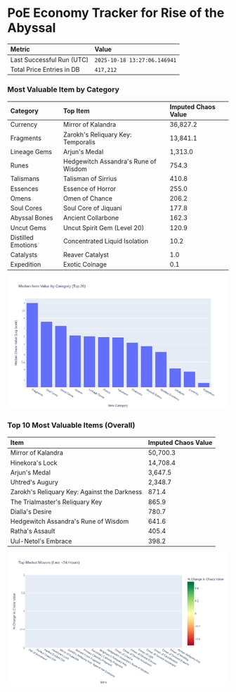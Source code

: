 # PoE Economy Tracker for Rise of the Abyssal

<!-- START_MAINTENANCE -->
| Metric | Value |
|:---|:---|
| Last Successful Run (UTC) | `2025-10-18 13:27:06.146941` |
| Total Price Entries in DB | `417,212` |

<!-- END_MAINTENANCE -->

<!-- START_DATAFRAME_DEBUG -->
<!-- END_DATAFRAME_DEBUG -->

<!-- START_CATEGORY_ANALYSIS -->
### Most Valuable Item by Category
| Category | Top Item | Imputed Chaos Value |
| :--- | :--- | :--- |
| Currency | Mirror of Kalandra | 36,827.2 |
| Fragments | Zarokh's Reliquary Key: Temporalis | 13,841.1 |
| Lineage Gems | Arjun's Medal | 1,313.0 |
| Runes | Hedgewitch Assandra's Rune of Wisdom | 754.3 |
| Talismans | Talisman of Sirrius | 410.8 |
| Essences | Essence of Horror | 255.0 |
| Omens | Omen of Chance | 206.2 |
| Soul Cores | Soul Core of Jiquani | 177.8 |
| Abyssal Bones | Ancient Collarbone | 162.3 |
| Uncut Gems | Uncut Spirit Gem (Level 20) | 120.9 |
| Distilled Emotions | Concentrated Liquid Isolation | 10.2 |
| Catalysts | Reaver Catalyst | 1.0 |
| Expedition | Exotic Coinage | 0.1 |


![Category Analysis Chart](charts/category_analysis.png)
<!-- END_ANALYSIS -->

<!-- START_ANALYSIS -->
### Top 10 Most Valuable Items (Overall)
| Item | Imputed Chaos Value |
| :--- | :--- |
| Mirror of Kalandra | 50,700.3 |
| Hinekora's Lock | 14,708.4 |
| Arjun's Medal | 3,647.5 |
| Uhtred's Augury | 2,348.7 |
| Zarokh's Reliquary Key: Against the Darkness | 871.4 |
| The Trialmaster's Reliquary Key | 865.9 |
| Dialla's Desire | 780.7 |
| Hedgewitch Assandra's Rune of Wisdom | 641.6 |
| Ratha's Assault | 405.4 |
| Uul-Netol's Embrace | 398.2 |


![Market Movers Chart](charts/market_movers.png)
<!-- END_ANALYSIS -->
